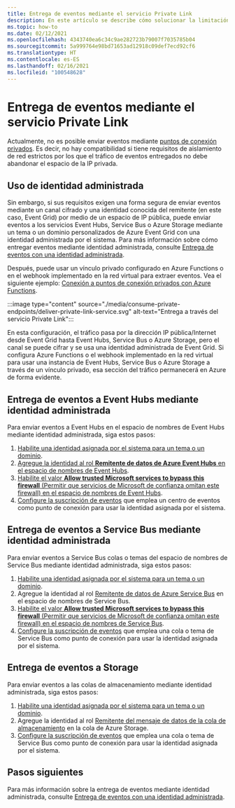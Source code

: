 ```yaml
---
title: Entrega de eventos mediante el servicio Private Link
description: En este artículo se describe cómo solucionar la limitación de no poder enviar eventos mediante el servicio Private Link.
ms.topic: how-to
ms.date: 02/12/2021
ms.openlocfilehash: 4343740ea6c34c9ae282723b79007f7035785b04
ms.sourcegitcommit: 5a999764e98bd71653ad12918c09def7ecd92cf6
ms.translationtype: HT
ms.contentlocale: es-ES
ms.lasthandoff: 02/16/2021
ms.locfileid: "100548628"
---
```

# <a name="deliver-events-using-private-link-service"></a>Entrega de eventos mediante el servicio Private Link
Actualmente, no es posible enviar eventos mediante [puntos de conexión privados](../private-link/private-endpoint-overview.md). Es decir, no hay compatibilidad si tiene requisitos de aislamiento de red estrictos por los que el tráfico de eventos entregados no debe abandonar el espacio de la IP privada. 

## <a name="use-managed-identity"></a>Uso de identidad administrada
Sin embargo, si sus requisitos exigen una forma segura de enviar eventos mediante un canal cifrado y una identidad conocida del remitente (en este caso, Event Grid) por medio de un espacio de IP pública, puede enviar eventos a los servicios Event Hubs, Service Bus o Azure Storage mediante un tema o un dominio personalizados de Azure Event Grid con una identidad administrada por el sistema. Para más información sobre cómo entregar eventos mediante identidad administrada, consulte [Entrega de eventos con una identidad administrada](managed-service-identity.md). 

Después, puede usar un vínculo privado configurado en Azure Functions o en el webhook implementado en la red virtual para extraer eventos. Vea el siguiente ejemplo: [Conexión a puntos de conexión privados con Azure Functions](/samples/azure-samples/azure-functions-private-endpoints/connect-to-private-endpoints-with-azure-functions/).


:::image type="content" source="./media/consume-private-endpoints/deliver-private-link-service.svg" alt-text="Entrega a través del servicio Private Link":::


En esta configuración, el tráfico pasa por la dirección IP pública/Internet desde Event Grid hasta Event Hubs, Service Bus o Azure Storage, pero el canal se puede cifrar y se usa una identidad administrada de Event Grid. Si configura Azure Functions o el webhook implementado en la red virtual para usar una instancia de Event Hubs, Service Bus o Azure Storage a través de un vínculo privado, esa sección del tráfico permanecerá en Azure de forma evidente.

## <a name="deliver-events-to-event-hubs-using-managed-identity"></a>Entrega de eventos a Event Hubs mediante identidad administrada
Para enviar eventos a Event Hubs en el espacio de nombres de Event Hubs mediante identidad administrada, siga estos pasos:

1. [Habilite una identidad asignada por el sistema para un tema o un dominio](managed-service-identity.md#create-a-custom-topic-or-domain-with-an-identity). 
1. [Agregue la identidad al rol **Remitente de datos de Azure Event Hubs** en el espacio de nombres de Event Hubs](../event-hubs/authenticate-managed-identity.md#to-assign-azure-roles-using-the-azure-portal).
1. [Habilite el valor **Allow trusted Microsoft services to bypass this firewall** (Permitir que servicios de Microsoft de confianza omitan este firewall) en el espacio de nombres de Event Hubs](../event-hubs/event-hubs-service-endpoints.md#trusted-microsoft-services). 
1. [Configure la suscripción de eventos](managed-service-identity.md#create-event-subscriptions-that-use-an-identity) que emplea un centro de eventos como punto de conexión para usar la identidad asignada por el sistema.

## <a name="deliver-events-to-service-bus-using-managed-identity"></a>Entrega de eventos a Service Bus mediante identidad administrada
Para enviar eventos a Service Bus colas o temas del espacio de nombres de Service Bus mediante identidad administrada, siga estos pasos:

1. [Habilite una identidad asignada por el sistema para un tema o un dominio](managed-service-identity.md#create-a-custom-topic-or-domain-with-an-identity). 
1. Agregue la identidad al rol [Remitente de datos de Azure Service Bus](/service-bus-messaging/service-bus-managed-service-identity.md#azure-built-in-roles-for-azure-service-bus) en el espacio de nombres de Service Bus.
1. [Habilite el valor **Allow trusted Microsoft services to bypass this firewall** (Permitir que servicios de Microsoft de confianza omitan este firewall) en el espacio de nombres de Service Bus](../service-bus-messaging/service-bus-service-endpoints.md#trusted-microsoft-services). 
1. [Configure la suscripción de eventos](managed-service-identity.md#create-event-subscriptions-that-use-an-identity) que emplea una cola o tema de Service Bus como punto de conexión para usar la identidad asignada por el sistema.

## <a name="deliver-events-to-storage"></a>Entrega de eventos a Storage 
Para enviar eventos a las colas de almacenamiento mediante identidad administrada, siga estos pasos:

1. [Habilite una identidad asignada por el sistema para un tema o un dominio](managed-service-identity.md#create-a-custom-topic-or-domain-with-an-identity).
1. Agregue la identidad al rol [Remitente del mensaje de datos de la cola de almacenamiento](../storage/common/storage-auth-aad-rbac-portal.md) en la cola de Azure Storage.
1. [Configure la suscripción de eventos](managed-service-identity.md#create-event-subscriptions-that-use-an-identity) que emplea una cola o tema de Service Bus como punto de conexión para usar la identidad asignada por el sistema.


## <a name="next-steps"></a>Pasos siguientes
Para más información sobre la entrega de eventos mediante identidad administrada, consulte [Entrega de eventos con una identidad administrada](managed-service-identity.md). 
